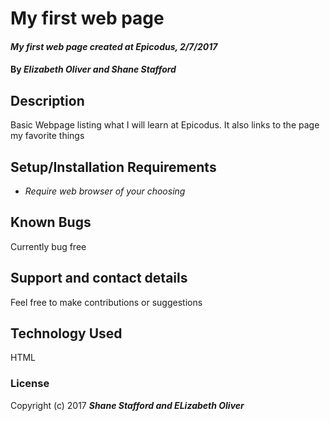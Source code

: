 # My first web page
#### _My first web page created at Epicodus, 2/7/2017_
#### By _**Elizabeth Oliver and Shane Stafford**_
## Description
Basic Webpage listing what I will learn at Epicodus. It also links to the page my favorite things
## Setup/Installation Requirements
* _Require web browser of your choosing_
## Known Bugs
Currently bug free
## Support and contact details
Feel free to make contributions or suggestions
## Technology Used
HTML
### License
Copyright (c) 2017 **_Shane Stafford and ELizabeth Oliver_**

